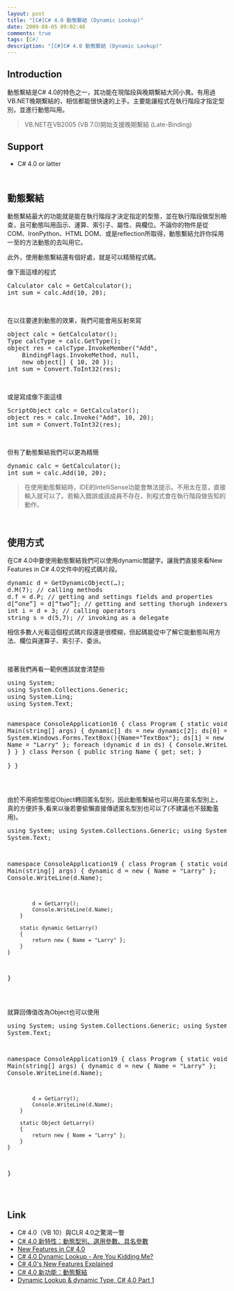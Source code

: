 ```yaml
---
layout: post
title: "[C#]C# 4.0 動態繫結 (Dynamic Lookup)"
date: 2009-08-05 09:02:48
comments: true
tags: [C#]
description: "[C#]C# 4.0 動態繫結 (Dynamic Lookup)"
---
```

<h2>Introduction</h2><p>動態繫結是C# 4.0的特色之一，其功能在現階段與晚期繫結大同小異。有用過VB.NET晚期繫結的，相信都能很快速的上手。主要能讓程式在執行階段才指定型別，並進行動態叫用。</p><blockquote><p>VB.NET在VB2005 (VB 7.0)開始支援晚期繫結 (Late-Binding)</p></blockquote><h2>Support</h2><ul><li>C# 4.0 or latter</li></ul><h2><br />動態繫結</h2><p>動態繫結最大的功能就是能在執行階段才決定指定的型態，並在執行階段做型別檢查，且可動態叫用函示、運算、索引子、屬性、與欄位。不論你的物件是從COM、IronPython、HTML DOM、或是reflection所取得，動態繫結允許你採用一至的方法動態的去叫用它。</p><p>此外，使用動態繫結還有個好處，就是可以精簡程式碼。</p><p>像下面這樣的程式</p><div style="padding-bottom: 0px; margin: 0px; padding-left: 0px; padding-right: 0px; display: inline; float: none; padding-top: 0px" id="scid:812469c5-0cb0-4c63-8c15-c81123a09de7:1fa11b0e-e24e-4171-95ec-673f0ee2cf20" class="wlWriterEditableSmartContent"><pre class="c#:nocontrols" name="code">
Calculator calc = GetCalculator();
int sum = calc.Add(10, 20);</pre></div><p> </p><p>在以往要達到動態的效果，我們可能會用反射來寫</p><div style="padding-bottom: 0px; margin: 0px; padding-left: 0px; padding-right: 0px; display: inline; float: none; padding-top: 0px" id="scid:812469c5-0cb0-4c63-8c15-c81123a09de7:9c99e371-4493-42ce-a73e-96274e7ea6ca" class="wlWriterEditableSmartContent"><pre class="c#:nocontrols" name="code">
object calc = GetCalculator();
Type calcType = calc.GetType();
object res = calcType.InvokeMember("Add",
    BindingFlags.InvokeMethod, null,
    new object[] { 10, 20 });
int sum = Convert.ToInt32(res);
</pre></div><p> </p><p>或是寫成像下面這樣</p><div style="padding-bottom: 0px; margin: 0px; padding-left: 0px; padding-right: 0px; display: inline; float: none; padding-top: 0px" id="scid:812469c5-0cb0-4c63-8c15-c81123a09de7:a7353500-42c1-4992-b388-515784729446" class="wlWriterEditableSmartContent"><pre class="c#:nocontrols" name="code">
ScriptObject calc = GetCalculator();
object res = calc.Invoke("Add", 10, 20);
int sum = Convert.ToInt32(res);</pre></div><p> </p><p>但有了動態繫結我們可以更為精簡</p><div style="padding-bottom: 0px; margin: 0px; padding-left: 0px; padding-right: 0px; display: inline; float: none; padding-top: 0px" id="scid:812469c5-0cb0-4c63-8c15-c81123a09de7:8e5754d8-eff3-4c23-b2ee-e8f6d33a13eb" class="wlWriterEditableSmartContent"><pre class="c#:nocontrols" name="code">
dynamic calc = GetCalculator();
int sum = calc.Add(10, 20);</pre></div><blockquote><p>在使用動態繫結時，IDE的IntelliSense功能會無法提示。不用太在意，直接輸入就可以了。若輸入錯誤或該成員不存在，則程式會在執行階段做告知的動作。</p></blockquote><p> </p><h2>使用方式</h2><p>在C# 4.0中要使用動態繫結我們可以使用dynamic關鍵字。讓我們直接來看New Features in C# 4.0文件中的程式碼片段。</p><div style="padding-bottom: 0px; margin: 0px; padding-left: 0px; padding-right: 0px; display: inline; float: none; padding-top: 0px" id="scid:812469c5-0cb0-4c63-8c15-c81123a09de7:668b27e7-6555-4578-8ba6-42603aa1f301" class="wlWriterEditableSmartContent"><pre class="c#:nocontrols" name="code">
dynamic d = GetDynamicObject(…);
d.M(7); // calling methods
d.f = d.P; // getting and settings fields and properties
d[“one”] = d[“two”]; // getting and setting thorugh indexers
int i = d + 3; // calling operators
string s = d(5,7); // invoking as a delegate
</pre></div><p>相信多數人光看這個程式碼片段還是很模糊，但起碼能從中了解它能動態叫用方法、欄位與運算子、索引子、委派。</p><p> </p><p>接著我們再看一範例應該就會清楚些</p><div style="padding-bottom: 0px; margin: 0px; padding-left: 0px; padding-right: 0px; display: inline; float: none; padding-top: 0px" id="scid:812469c5-0cb0-4c63-8c15-c81123a09de7:35e9805a-48f7-43f9-bf5a-67b628a27424" class="wlWriterEditableSmartContent"><pre class="c#:nocontrols" name="code">
using System;
using System.Collections.Generic;
using System.Linq;
using System.Text;

namespace ConsoleApplication16
{
    class Program
    {
        static void Main(string[] args)
        {
            dynamic[] ds = new dynamic[2];
            ds[0] = new System.Windows.Forms.TextBox(){Name="TextBox"};
            ds[1] = new Person() { Name = "Larry" };
            foreach (dynamic d in ds)
            {
                Console.WriteLine(d.Name);
            }
        }
    }
    class Person
    {
        public string Name { get; set; }        
    }
}
</pre></div><p> </p><p>由於不用把型態從Object轉回匿名型別，因此動態繫結也可以用在匿名型別上，真的方便許多,看來以後若要偷懶直接傳遞匿名型別也可以了(不建議也不鼓勵濫用)。</p><div style="padding-bottom: 0px; margin: 0px; padding-left: 0px; padding-right: 0px; display: inline; float: none; padding-top: 0px" id="scid:812469c5-0cb0-4c63-8c15-c81123a09de7:1bc4648b-78a8-4baa-8b41-afd4aaf97fe6" class="wlWriterEditableSmartContent"><pre class="c#:nocontrols" name="code">
using System;
using System.Collections.Generic;
using System.Linq;
using System.Text;

namespace ConsoleApplication19
{
    class Program
    {
        static void Main(string[] args)
        {
            dynamic d = new { Name = "Larry" };
            Console.WriteLine(d.Name);

            d = GetLarry();
            Console.WriteLine(d.Name);
        }

        static dynamic GetLarry()
        {
            return new { Name = "Larry" };
        }
    }
}
</pre></div><p> </p><p>就算回傳值改為Object也可以使用</p><div style="padding-bottom: 0px; margin: 0px; padding-left: 0px; padding-right: 0px; display: inline; float: none; padding-top: 0px" id="scid:812469c5-0cb0-4c63-8c15-c81123a09de7:e4e423f7-9c34-4c4e-a7c6-cc409aebe3c7" class="wlWriterEditableSmartContent"><pre class="c#:nocontrols" name="code">
using System;
using System.Collections.Generic;
using System.Linq;
using System.Text;

namespace ConsoleApplication19
{
    class Program
    {
        static void Main(string[] args)
        {
            dynamic d = new { Name = "Larry" };
            Console.WriteLine(d.Name);

            d = GetLarry();
            Console.WriteLine(d.Name);
        }

        static Object GetLarry()
        {
            return new { Name = "Larry" };
        }
    }
}
</pre></div><p> </p><h2>Link</h2><ul><li>C# 4.0（VB 10）與CLR 4.0之驚鴻一瞥</a></li><li><a target="_blank" href="http://blog.miniasp.com/post/2009/02/CSharp-40-New-Features-Dynamic-Lookup-and-Named-and-Optional-Arguments.aspx">C# 4.0 新特性：動態型別、選用參數、具名參數</a></li><li><a target="_blank" href="http://code.msdn.microsoft.com/csharpfuture/Release/ProjectReleases.aspx?ReleaseId=1686">New Features in C# 4.0</a></li><li><a target="_blank" href="http://www.dev102.com/2008/11/03/c-40-dynamic-lookup-are-you-kidding-me/">C# 4.0 Dynamic Lookup - Are You Kidding Me?</a></li><li><a target="_blank" href="http://www.codeproject.com/KB/cs/CSharp4Features.aspx?msg=3110596">C# 4.0's New Features Explained</a></li><li><a href="http://huan-lin.blogspot.com/2009/02/dynamic-binding-in-csharp-4.html">C# 4.0 新功能：動態繫結</a></li><li><a href="http://towardsnext.wordpress.com/2009/03/16/dynamic-lookup-dynamic-type-c-40-part-1/">Dynamic Lookup &amp; dynamic Type, C# 4.0 Part 1</li></ul>